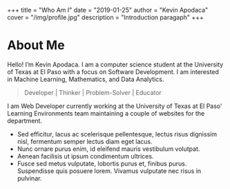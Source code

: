 +++
title = "Who Am I"
date = "2019-01-25"
author = "Kevin Apodaca"
cover = "/img/profile.jpg"
description = "Introduction paragaph"
+++

# About Me
Hello! I’m Kevin Apodaca. I am a computer science student at the University of Texas at El Paso with a focus on Software Development. I am interested in Machine Learning, Mathematics, and Data Analytics.


> Developer | Thinker | Problem-Solver | Educator

I am Web Developer currently working at the University of Texas at El Paso' Learning Environments team maintaining a couple of websites for the department.
- Sed efficitur, lacus ac scelerisque pellentesque, lectus risus dignissim nisl, fermentum semper lectus diam eget lacus.
- Nunc ornare purus enim, id eleifend mauris vestibulum volutpat.
- Aenean facilisis ut ipsum condimentum ultrices.
- Fusce sed metus vulputate, lobortis purus et, finibus purus. Suspendisse quis posuere lorem. Vivamus vulputate nec risus in pulvinar.

